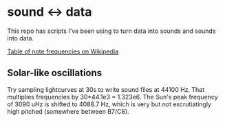 # sound <-> data

This repo has scripts I've been using to turn data into sounds and
sounds into data.

[Table of note frequencies on Wikipedia](https://en.wikipedia.org/wiki/Scientific_pitch_notation#Table_of_note_frequencies)

## Solar-like oscillations

Try sampling lightcurves at 30s to write sound files at 44100 Hz.
That multiplies frequencies by 30*44.1e3 = 1.323e6.  The Sun's peak
frequency of 3090 uHz is shifted to 4088.7 Hz, which is very but not
excrutiatingly high pitched (somewhere between B7/C8).
